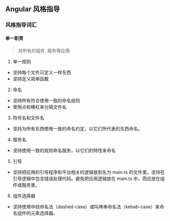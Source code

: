 ## Angular 风格指导

### 风格指导词汇

#### 单一职责

> 对所有的组件, 服务等应用

1. 单一规则
- 坚持每个文件只定义一样东西
- 坚持定义简单函数

2. 命名 
- 坚持所有符合使用一致的命名规则
- 使用点和横杠来分隔文件名

3. 符号名和文件名
- 坚持为所有东西使用一致的命名约定，以它们所代表的东西命名。

4. 服务名
- 坚持使用一致的规则命名服务，以它们的特性来命名

5. 引导
- 坚持把应用的引导程序和平台相关的逻辑放到名为 main.ts 的文件里。坚持在引导逻辑中包含错误处理代码。避免把应用逻辑放在 main.ts 中，而应放在组件或服务里。

6. 组件选择器
- 坚持使用中线命名法（dashed-case）或叫烤串命名法（kebab-case）来命名组件的元素选择器。